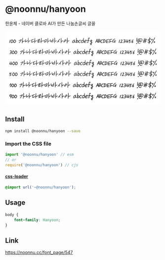 # @noonnu/hanyoon

한윤체 - 네이버 클로바 AI가 만든 나눔손글씨 글꼴

![example](./example.png)

## Install

```bash
npm install @noonnu/hanyoon --save
```

### Import the CSS file

```js
import '@noonnu/hanyoon' // esm
// or
require('@noonnu/hanyoon') // cjs
```

#### [css-loader](https://github.com/webpack-contrib/css-loader)

```css
@import url('~@noonnu/hanyoon');
```

## Usage

```css
body {
    font-family: Hanyoon;
}
```

## Link

https://noonnu.cc/font_page/547
